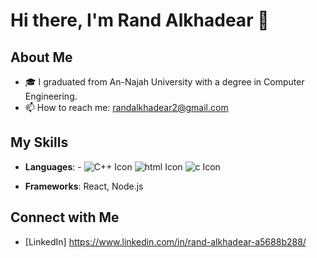 # Hi there, I'm Rand Alkhadear 👋

## About Me
- 🎓 I graduated from An-Najah University with a degree in Computer Engineering.
- 📫 How to reach me: randalkhadear2@gmail.com

## My Skills
- **Languages**:  - ![C++ Icon](https://img.icons8.com/color/48/000000/c-plus-plus-logo.png)  ![html Icon](https://img.icons8.com/color/48/000000/html-5--v1.png)  ![c Icon](https://img.icons8.com/?size=100&id=shQTXiDQiQVR&format=png&color=000000)

- **Frameworks**: React, Node.js



## Connect with Me
- [LinkedIn] https://www.linkedin.com/in/rand-alkhadear-a5688b288/
